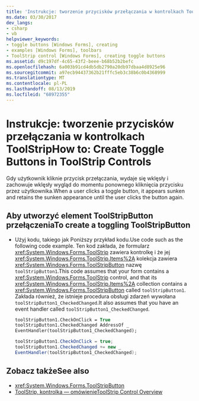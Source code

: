 ```yaml
---
title: 'Instrukcje: tworzenie przycisków przełączania w kontrolkach ToolStrip'
ms.date: 03/30/2017
dev_langs:
- csharp
- vb
helpviewer_keywords:
- toggle buttons [Windows Forms], creating
- examples [Windows Forms], toolbars
- ToolStrip control [Windows Forms], creating toggle buttons
ms.assetid: d9c197df-4c65-43f2-beee-b68b52b2befc
ms.openlocfilehash: 6a003b91cd4db5db2790a20db97dbaa4d8925e96
ms.sourcegitcommit: a97ecb94437362b21fffc5eb3c38b6c0b4368999
ms.translationtype: MT
ms.contentlocale: pl-PL
ms.lasthandoff: 08/13/2019
ms.locfileid: "68972355"
---
```

# <a name="how-to-create-toggle-buttons-in-toolstrip-controls"></a><span data-ttu-id="436c0-102">Instrukcje: tworzenie przycisków przełączania w kontrolkach ToolStrip</span><span class="sxs-lookup"><span data-stu-id="436c0-102">How to: Create Toggle Buttons in ToolStrip Controls</span></span>

<span data-ttu-id="436c0-103">Gdy użytkownik kliknie przycisk przełączania, wydaje się wklęsły i zachowuje wklęsły wygląd do momentu ponownego kliknięcia przycisku przez użytkownika.</span><span class="sxs-lookup"><span data-stu-id="436c0-103">When a user clicks a toggle button, it appears sunken and retains the sunken appearance until the user clicks the button again.</span></span>

## <a name="to-create-a-toggling-toolstripbutton"></a><span data-ttu-id="436c0-104">Aby utworzyć element ToolStripButton przełączenia</span><span class="sxs-lookup"><span data-stu-id="436c0-104">To create a toggling ToolStripButton</span></span>

- <span data-ttu-id="436c0-105">Użyj kodu, takiego jak Poniższy przykład kodu.</span><span class="sxs-lookup"><span data-stu-id="436c0-105">Use code such as the following code example.</span></span> <span data-ttu-id="436c0-106">Ten kod zakłada, że formularz <xref:System.Windows.Forms.ToolStrip> zawiera kontrolkę i że jej <xref:System.Windows.Forms.ToolStrip.Items%2A> kolekcja zawiera <xref:System.Windows.Forms.ToolStripButton> nazwę `toolStripButton1`.</span><span class="sxs-lookup"><span data-stu-id="436c0-106">This code assumes that your form contains a <xref:System.Windows.Forms.ToolStrip> control, and that its <xref:System.Windows.Forms.ToolStrip.Items%2A> collection contains a <xref:System.Windows.Forms.ToolStripButton> called `toolStripButton1`.</span></span> <span data-ttu-id="436c0-107">Zakłada również, że istnieje procedura obsługi zdarzeń wywołana `toolStripButton1_CheckedChanged`.</span><span class="sxs-lookup"><span data-stu-id="436c0-107">It also assumes that you have an event handler called `toolStripButton1_CheckedChanged`.</span></span>

    ```vb
    toolStripButton1.CheckOnClick = True
    toolStripButton1.CheckedChanged AddressOf _
    EventHandler(toolStripButton1_CheckedChanged);
    ```

    ```csharp
    toolStripButton1.CheckOnClick = true;
    toolStripButton1.CheckedChanged += new _
    EventHandler(toolStripButton1_CheckedChanged);
    ```

## <a name="see-also"></a><span data-ttu-id="436c0-108">Zobacz także</span><span class="sxs-lookup"><span data-stu-id="436c0-108">See also</span></span>

- <xref:System.Windows.Forms.ToolStripButton>
- [<span data-ttu-id="436c0-109">ToolStrip, kontrolka — omówienie</span><span class="sxs-lookup"><span data-stu-id="436c0-109">ToolStrip Control Overview</span></span>](toolstrip-control-overview-windows-forms.md)
